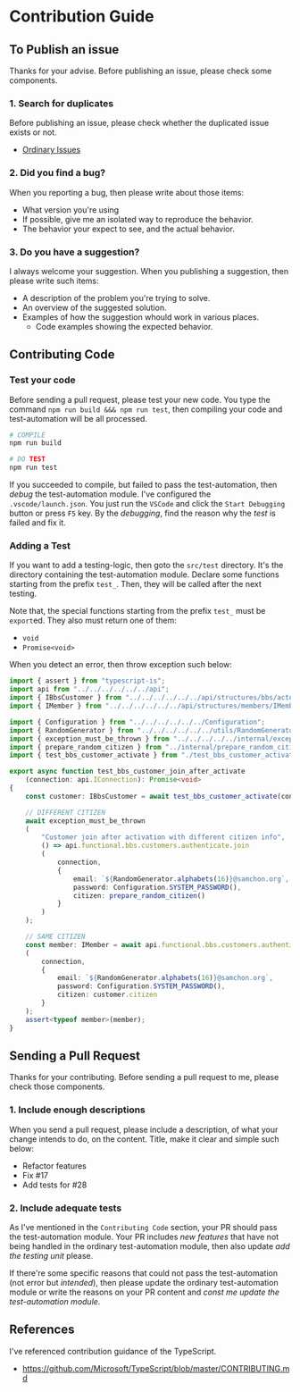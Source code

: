 # Contribution Guide
## To Publish an issue
Thanks for your advise. Before publishing an issue, please check some components.

### 1. Search for duplicates
Before publishing an issue, please check whether the duplicated issue exists or not.

  - [Ordinary Issues](https://github.com/kakasoo/fake-wanted/issues)

### 2. Did you find a bug?
When you reporting a bug, then please write about those items:

  - What version you're using
  - If possible, give me an isolated way to reproduce the behavior.
  - The behavior your expect to see, and the actual behavior.

### 3. Do you have a suggestion?
I always welcome your suggestion. When you publishing a suggestion, then please write such items: 

  - A description of the problem you're trying to solve.
  - An overview of the suggested solution.
  - Examples of how the suggestion whould work in various places.
    - Code examples showing the expected behavior.




## Contributing Code
### Test your code
Before sending a pull request, please test your new code. You type the command `npm run build &&& npm run test`, then compiling your code and test-automation will be all processed.

```bash
# COMPILE
npm run build

# DO TEST
npm run test
```

If you succeeded to compile, but failed to pass the test-automation, then *debug* the test-automation module. I've configured the `.vscode/launch.json`. You just run the `VSCode` and click the `Start Debugging` button or press `F5` key. By the *debugging*, find the reason why the *test* is failed and fix it.

### Adding a Test
If you want to add a testing-logic, then goto the `src/test` directory. It's the directory containing the test-automation module. Declare some functions starting from the prefix `test_`. Then, they will be called after the next testing.

Note that, the special functions starting from the prefix `test_` must be `export`ed. They also must return one of them:
  - `void`
  - `Promise<void>`

When you detect an error, then throw exception such below:

```typescript
import { assert } from "typescript-is";
import api from "../../../../../../api";
import { IBbsCustomer } from "../../../../../../api/structures/bbs/actors/IBbsCustomer";
import { IMember } from "../../../../../../api/structures/members/IMember";

import { Configuration } from "../../../../../../Configuration";
import { RandomGenerator } from "../../../../../../utils/RandomGenerator";
import { exception_must_be_thrown } from "../../../../../internal/exception_must_be_thrown";
import { prepare_random_citizen } from "../internal/prepare_random_citizen";
import { test_bbs_customer_activate } from "./test_bbs_customer_activate";

export async function test_bbs_customer_join_after_activate
    (connection: api.IConnection): Promise<void>
{
    const customer: IBbsCustomer = await test_bbs_customer_activate(connection);

    // DIFFERENT CITIZEN
    await exception_must_be_thrown
    (
        "Customer join after activation with different citizen info",
        () => api.functional.bbs.customers.authenticate.join
        (
            connection,
            {
                email: `${RandomGenerator.alphabets(16)}@samchon.org`,
                password: Configuration.SYSTEM_PASSWORD(),
                citizen: prepare_random_citizen()
            }
        )
    );

    // SAME CITIZEN
    const member: IMember = await api.functional.bbs.customers.authenticate.join
    (
        connection,
        {
            email: `${RandomGenerator.alphabets(16)}@samchon.org`,
            password: Configuration.SYSTEM_PASSWORD(),
            citizen: customer.citizen
        }
    );
    assert<typeof member>(member);
}
```



## Sending a Pull Request
Thanks for your contributing. Before sending a pull request to me, please check those components.

### 1. Include enough descriptions
When you send a pull request, please include a description, of what your change intends to do, on the content. Title, make it clear and simple such below:

  - Refactor features
  - Fix #17
  - Add tests for #28

### 2. Include adequate tests
As I've mentioned in the `Contributing Code` section, your PR should pass the test-automation module. Your PR includes *new features* that have not being handled in the ordinary test-automation module, then also update *add the testing unit* please.

If there're some specific reasons that could not pass the test-automation (not error but *intended*), then please update the ordinary test-automation module or write the reasons on your PR content and *const me update the test-automation module*.




## References
I've referenced contribution guidance of the TypeScript.
  - https://github.com/Microsoft/TypeScript/blob/master/CONTRIBUTING.md